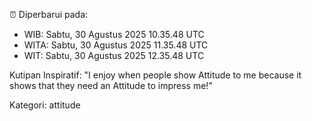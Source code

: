 ⏰ Diperbarui pada:
- WIB: Sabtu, 30 Agustus 2025 10.35.48 UTC
- WITA: Sabtu, 30 Agustus 2025 11.35.48 UTC
- WIT: Sabtu, 30 Agustus 2025 12.35.48 UTC

Kutipan Inspiratif:
"I enjoy when people show Attitude to me because it shows that they need an Attitude to impress me!"


Kategori: attitude

